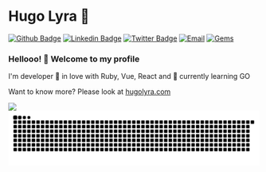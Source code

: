 # Hugo Lyra 👾

[![Github Badge](https://img.shields.io/badge/-Github-000?style=flat-square&logo=Github&logoColor=white&link=https://github.com/hamorim)](https://github.com/hamorim)
[![Linkedin Badge](https://img.shields.io/badge/-LinkedIn-blue?style=flat-square&logo=Linkedin&logoColor=white&link=https://www.linkedin.com/in/hugolyra/)](https://www.linkedin.com/in/hugolyra/)
[![Twitter Badge](https://img.shields.io/badge/-Twitter-1ca0f1?style=flat-square&labelColor=1ca0f1&logo=twitter&logoColor=white&link=https://twitter.com/h_lyra)](https://twitter.com/hugoalyra)
[![Email](https://img.shields.io/badge/email-me-blue?style=flat-square)](mailto:me@hugolyra.com)
[![Gems](https://img.shields.io/gem/u/hugolyra?style=flat-square)](https://rubygems.org/profiles/hugolyra)


### Hellooo! 👋 Welcome to my profile

I'm developer 💙 in love with Ruby, Vue, React and 🌱 currently learning GO

Want to know more? Please look at [hugolyra.com](https://www.hugolyra.com/)

<img width="440px" align="left" src="https://github-readme-stats.vercel.app/api/top-langs/?username=hamorim&layout=compact&theme=dracula" />

![Snake animation](https://github.com/hamorim/hamorim/blob/output/dracula.svg)
